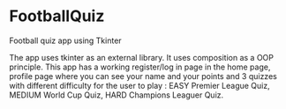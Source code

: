 # FootballQuiz
Football quiz app using Tkinter

The app uses tkinter as an external library. 
It uses composition as a OOP principle. 
This app has a working register/log in page in the home page, profile page where you can see your name and your points and 3 quizzes with different difficulty for the user to play :
EASY Premier League Quiz,
MEDIUM World Cup Quiz, 
HARD Champions Leaguer Quiz.
